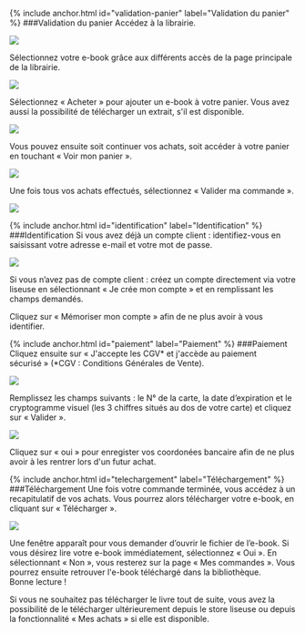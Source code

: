 {% include anchor.html id="validation-panier" label="Validation du panier" %}
###Validation du panier
Accédez à la librairie.

![](/images/acheter-liseuse-1.jpg)

Sélectionnez votre e-book grâce aux différents accès de la page principale de la librairie. 

![](/images/acheter-liseuse-2.jpg)

Sélectionnez « Acheter » pour ajouter un e-book à votre panier. Vous avez aussi la possibilité de télécharger un extrait, s'il est disponible.

![](/images/acheter-liseuse-3.jpg)

Vous pouvez ensuite soit continuer vos achats, soit accéder à votre panier en touchant « Voir mon panier ».

![](/images/acheter-liseuse-4.jpg)

Une fois tous vos achats effectués, sélectionnez « Valider ma commande ».

![](/images/acheter-liseuse-5.jpg)

{% include anchor.html id="identification" label="Identification" %}
###Identification
Si vous avez déjà un compte client : identifiez-vous en saisissant votre adresse e-mail et votre mot de passe.

![](/images/acheter-liseuse-6.jpg)

Si vous n’avez pas de compte client : créez un compte directement via votre liseuse en sélectionnant « Je crée mon compte » et en remplissant les champs demandés.

<p class="protip">Cliquez sur « Mémoriser mon compte » afin de ne plus avoir à vous identifier.</p>

{% include anchor.html id="paiement" label="Paiement" %}
###Paiement
Cliquez ensuite sur « J'accepte les CGV* et j'accède au paiement sécurisé » (*CGV : Conditions Générales de Vente).

![](/images/acheter-liseuse-7.jpg)

Remplissez les champs suivants : le N° de la carte, la date d’expiration et le cryptogramme visuel (les 3 chiffres situés au dos de votre carte) et cliquez sur « Valider ».

![](/images/acheter-liseuse-8.jpg)

<p class="protip">Cliquez sur « oui » pour enregister vos coordonées bancaire afin de ne plus avoir à les rentrer lors d'un futur achat.</p>

{% include anchor.html id="telechargement" label="Téléchargement" %}
###Téléchargement
Une fois votre commande terminée, vous accédez à un recapitulatif de vos achats. Vous pourrez alors télécharger votre e-book, en cliquant sur « Télécharger ».

![](/images/acheter-liseuse-9.jpg)

Une fenêtre apparaît pour vous demander d’ouvrir le fichier de l’e-book. Si vous désirez lire votre e-book immédiatement, sélectionnez « Oui ». En sélectionnant « Non », vous resterez sur la page « Mes commandes ». Vous pourrez ensuite retrouver l'e-book téléchargé dans la bibliothèque.  
Bonne lecture !

Si vous ne souhaitez pas télécharger le livre tout de suite, vous avez la possibilité de le télécharger ultérieurement depuis le store liseuse ou depuis la fonctionnalité « Mes achats » si elle est disponible.
